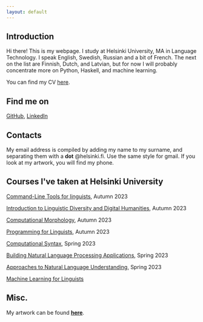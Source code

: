 ```yaml
---
layout: default
---
```


## Introduction

Hi there! This is my webpage. I study at Helsinki University, MA in Language Technology. I speak English, Swedish, Russian and a bit of French. The next on the list are Finnish, Dutch, and Latvian, but for now I will probably concentrate more on Python, Haskell, and machine learning.

You can find my CV [here](assets/documents/Nikolay_Vorontsov____CV.pdf).

## Find me on

[GitHub](https://github.com/nicksnlp), [LinkedIn](https://www.linkedin.com/in/nikolay-vorontsov/)

## Contacts

My email address is compiled by adding my name to my surname, and separating them with a **dot** @helsinki.fi. Use the same style for gmail. If you look at my artwork, you will find my phone.

## Courses I've taken at Helsinki University

[Command-Line Tools for linguists](https://studies.helsinki.fi/courses/course-implementation/hy-opt-cur-2324-261401a1-c550-4436-91b9-7edf4a1a3b57/KIK-LG221), Autumn 2023

[Introduction to Linguistic Diversity and Digital Humanities](https://studies.helsinki.fi/courses/course-implementation/hy-opt-cur-2324-9df97501-21e6-4b8d-9de4-e91303f2ff71/LDA-301), Autumn 2023

[Computational Morphology](https://studies.helsinki.fi/courses/course-implementation/hy-opt-cur-2324-a2cfd8ac-27c2-412a-97f4-79a8ec1586eb/LDA-T302), Autumn 2023

[Programming for Linguists](https://studies.helsinki.fi/courses/course-implementation/hy-opt-cur-2324-2b1a1c0f-9701-4397-9e19-ab80b0c87af4/KIK-LG208), Autumn 2023

[Computational Syntax](https://studies.helsinki.fi/courses/course-implementation/hy-opt-cur-2324-4b7c0cef-1d93-4d71-9c89-24f5edb64430/LDA-T303), Spring 2023

[Building Natural Language Processing Applications](https://studies.helsinki.fi/courses/course-implementation/hy-opt-cur-2324-ffa303d9-0028-42e4-9f84-90799fec03a9/LDA-T316), Spring 2023

[Approaches to Natural Language Understanding](https://studies.helsinki.fi/courses/course-implementation/hy-opt-cur-2324-12ceef6e-ec52-4d28-a267-06c9f2149328/LDA-T313), Spring 2023

[Machine Learning for Linguists](https://studies.helsinki.fi/courses/course-implementation/hy-opt-cur-2324-6baf2c75-648b-46ee-94e3-b8e47f50083f/LDA-T317)

<!--
## Projects

[_cmdline-course_](https://github.com/nicksnlp/cmdline-course) on GitHub.  
Various tests and tries in text processing, straight into command line, no extra knowledge is needed.
-->
## Misc.

My artwork can be found [**here**](https://nikolayvorontsov.wordpress.com/). 
